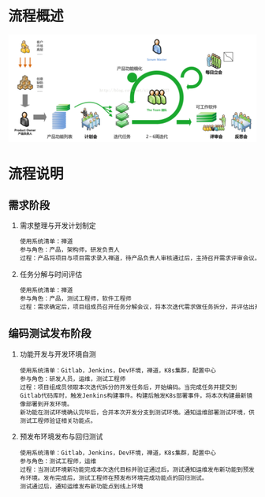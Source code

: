 # 流程概述

![](/assets/scrum-process-overview.png)

# 流程说明

## 需求阶段

1. 需求整理与开发计划制定

   ```markdown
   使用系统清单：禅道
   参与角色：产品，架构师，研发负责人
   过程：产品将项目与项目需求录入禅道，待产品负责人审核通过后，主持召开需求评审会议。评审会议通过后，研发负责人将本次迭代项目与产品需求关联。
   ```

2. 任务分解与时间评估

   ```markdown
   使用系统清单：禅道
   参与角色：产品，测试工程师，软件工程师
   过程：需求确定后，项目组成员召开任务分解会议，将本次迭代需求做任务拆分，并评估出开发时间。供产品经理参考，给出最终上线计划。任务分解后，研发小组负责人将研发任务录入禅道。
   ```

## 编码测试发布阶段

1. 功能开发与开发环境自测

   ```
   使用系统清单：Gitlab，Jenkins，Dev环境，禅道，K8s集群，配置中心
   参与角色：研发人员，运维，测试工程师
   过程：项目组成员领取本次迭代拆分的开发任务后，开始编码。当完成任务并提交到Gitlab代码库时，触发Jenkins构建事件。构建后触发K8s部署事件，将本次构建最新镜像部署到开发环境。
   新功能在测试环境确认完毕后，合并本次开发分支到测试环境。通知运维部署测试环境，供测试工程师验证相关功能点。
   ```

2. 预发布环境发布与回归测试

   ```
   使用系统清单：Gitlab，Jenkins，Dev环境，禅道，K8s集群，配置中心
   参与角色：测试工程师，运维
   过程：当测试环境新功能完成本次迭代目标并验证通过后，测试通知运维发布新功能到预发布环境。发布完成后，测试工程师在预发布环境完成功能点的回归测试。
   测试通过后，通知运维发布新功能点到线上环境
   ```



